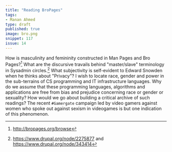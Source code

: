 ```yaml
---
title: "Reading BroPages"
tags:
- Manan Ahmed
type: draft
published: true
image: bro.png
snippet: 117
issue: 14
---
```


How is masculinity and femininity constructed in Man Pages and Bro Pages?[^1]
What are the discursive travails behind "master/slave" terminology in Sysadmin
circles.[^2] What subjectivity is self-evident to Edward Snowden when he
thinks about "Privacy"? I wish to locate race, gender and power in the
sub-terrains of CS programming and IT infrastructure languages. Why do we
assume that these programming languages, algorithms and applications are free
from bias and prejudice concerning race or gender or sexuality? How would we
go about building a critical archive of such readings? The recent `#Gamergate`
campaign led by video gamers against women who spoke out against sexism in
videogames is but one indication of this phenomenon.

[^1]: <http://bropages.org/browse>
[^2]: <https://www.drupal.org/node/2275877> and <https://www.drupal.org/node/343414>
